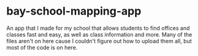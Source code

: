 # bay-school-mapping-app
An app that I made for my school that allows students to find offices and classes fast and easy, as well as class information and more.
Many of the files aren't on here cause I couldn't figure out how to upload them all, but most of the code is on here.

